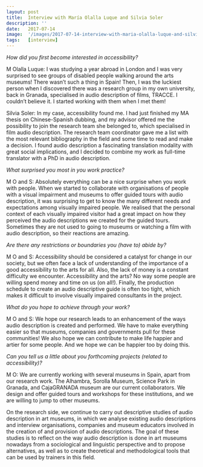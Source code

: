 ```yaml
---
layout: post
title:  Interview with María Olalla Luque and Silvia Soler
description: ''
date:   2017-07-14
image:  '/images/2017-07-14-interview-with-maria-olalla-luque-and-silvia-soler.jpg'
tags:   [interview]
---
```


*How did you first become interested in accessibility?*

M Olalla Luque: I was studying a year abroad in London and I was very surprised to see groups of disabled people walking around the arts museums! There wasn’t such a thing in Spain! Then, I was the luckiest person when I discovered there was a research group in my own university, back in Granada, specialised in audio description of films, TRACCE. I couldn’t believe it. I started working with them when I met them!

Silvia Soler: In my case, accessibility found me. I had just finished my MA thesis on Chinese-Spanish dubbing, and my advisor offered me the possibility to join the research team she belonged to, which specialised in film audio description. The research team coordinator gave me a list with the most relevant bibliography in the field and some time to read and make a decision. I found audio description a fascinating translation modality with great social implications, and I decided to combine my work as full-time translator with a PhD in audio description.

*What surprised you most in you work practice?*

M O and S: Absolutely everything can be a nice surprise when you work with people. When we started to collaborate with organisations of people with a visual impairment and museums to offer guided tours with audio description, it was surprising to get to know the many different needs and expectations among visually impaired people. We realised that the personal context of each visually impaired visitor had a great impact on how they perceived the audio descriptions we created for the guided tours. Sometimes they are not used to going to museums or watching a film with audio description, so their reactions are amazing.

*Are there any restrictions or boundaries you (have to) abide by?*

M O and S: Accessibility should be considered a catalyst for change in our society, but we often face a lack of understanding of the importance of a good accessibility to the arts for all. Also, the lack of money is a constant difficulty we encounter. Accessibility and the arts? No way some people are willing spend money and time on us (on all!). Finally, the production schedule to create an audio descriptive guide is often too tight, which makes it difficult to involve visually impaired consultants in the project.

*What do you hope to achieve through your work?*

M O and S: We hope our research leads to an enhancement of the ways audio description is created and performed. We have to make everything easier so that museums, companies and governments pull for these communities! We also hope we can contribute to make life happier and artier for some people. And we hope we can be happier too by doing this.

*Can you tell us a little about you forthcoming projects (related to accessibility)?*

M O: We are currently working with several museums in Spain, apart from our research work. The Alhambra, Sorolla Museum, Science Park in Granada, and CajaGRANADA museum are our current collaborators. We design and offer guided tours and workshops for these institutions, and we are willing to jump to other museums.

On the research side, we continue to carry out descriptive studies of audio description in art museums, in which we analyse existing audio descriptions and interview organisations, companies and museum educators involved in the creation of and provision of audio descriptions. The goal of these studies is to reflect on the way audio description is done in art museums nowadays from a sociological and linguistic perspective and to propose alternatives, as well as to create theoretical and methodological tools that can be used by trainers in this field.